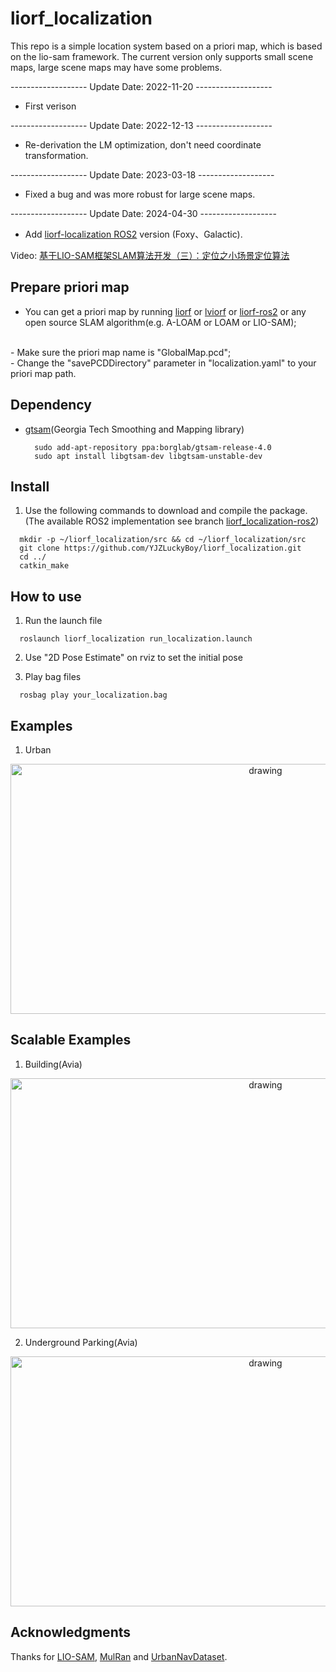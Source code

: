 # liorf_localization
 This repo is a simple location system based on a priori map, which is based on the lio-sam framework. The current version only supports small scene maps, large scene maps may have some problems.

------------------- Update Date: 2022-11-20 -------------------
- First verison

------------------- Update Date: 2022-12-13 -------------------
- Re-derivation the LM optimization, don't need coordinate transformation.

------------------- Update Date: 2023-03-18 -------------------
- Fixed a bug and was more robust for large scene maps.

------------------- Update Date: 2024-04-30 -------------------
- Add [liorf-localization ROS2](https://github.com/YJZLuckyBoy/liorf_localization/tree/liorf_localization-ros2) version (Foxy、Galactic).

 Video: [基于LIO-SAM框架SLAM算法开发（三）：定位之小场景定位算法](https://www.bilibili.com/video/BV118411L7qm/?share_source=copy_web&vd_source=dee7afd16d8b7115a533915be5690f55)

## Prepare priori map
  - You can get a priori map by running [liorf](https://github.com/YJZLuckyBoy/liorf) or [lviorf](https://github.com/YJZLuckyBoy/lviorf) or [liorf-ros2](https://github.com/YJZLuckyBoy/liorf/tree/liorf-ros2) or any open source SLAM algorithm(e.g. A-LOAM or LOAM or LIO-SAM);
<br>
  - Make sure the priori map name is "GlobalMap.pcd";
<br>
  - Change the "savePCDDirectory" parameter in "localization.yaml" to your priori map path.

## Dependency
- [gtsam](https://gtsam.org/get_started/)(Georgia Tech Smoothing and Mapping library)
  ```
    sudo add-apt-repository ppa:borglab/gtsam-release-4.0
    sudo apt install libgtsam-dev libgtsam-unstable-dev
  ```

## Install
1. Use the following commands to download and compile the package. (The available ROS2 implementation see branch [liorf_localization-ros2](https://github.com/YJZLuckyBoy/liorf_localization/tree/liorf_localization-ros2))
  ```
    mkdir -p ~/liorf_localization/src && cd ~/liorf_localization/src
    git clone https://github.com/YJZLuckyBoy/liorf_localization.git
    cd ../
    catkin_make
  ```

## How to use
1. Run the launch file
  ```
    roslaunch liorf_localization run_localization.launch
  ```

2. Use "2D Pose Estimate" on rviz to set the initial pose

3. Play bag files
  ```
    rosbag play your_localization.bag
  ```

## Examples
  1. Urban
  <p align='center'>
      <img src="https://github.com/YJZLuckyBoy/pic/blob/master/liorf_localization/Urban/urban.gif" alt="drawing" width="800" height = "400"/>
  </p>

## Scalable Examples
  1. Building(Avia)
  <p align='center'>
      <img src="https://github.com/YJZLuckyBoy/pic/blob/master/liorf_localization/Avia/building.gif" alt="drawing" width="800" height = "400"/>
  </p>

  2. Underground Parking(Avia)
  <p align='center'>
      <img src="https://github.com/YJZLuckyBoy/pic/blob/master/liorf_localization/Avia/underground_parking.gif" alt="drawing" width="800" height = "400"/>
  </p>

## Acknowledgments
  Thanks for [LIO-SAM](https://github.com/TixiaoShan/LIO-SAM), [MulRan](https://sites.google.com/view/mulran-pr/) and [UrbanNavDataset](https://github.com/weisongwen/UrbanNavDataset).
